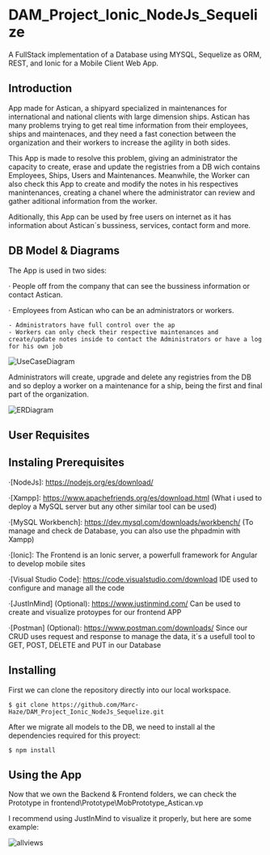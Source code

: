 # DAM_Project_Ionic_NodeJs_Sequelize

A FullStack implementation of a Database using MYSQL, Sequelize as ORM, REST, and Ionic for a Mobile Client Web App. 

## Introduction

App made for Astican, a shipyard specialized in maintenances for international and national clients with large dimension ships. Astican has many problems trying to get real time information from their employees, ships and maintenaces, and they need a fast conection between the organization and their workers to increase the agility in both sides. 

This App is made to resolve this problem, giving an administrator the capacity to create, erase and update the registries from a DB wich contains Employees, Ships, Users and Maintenances. Meanwhile, the Worker can also check this App to create and modify the notes in his respectives manintenances, creating a chanel where the administrator can review and gather aditional information from the worker.

Aditionally, this App can be used by free users on internet as it has information about Astican´s bussiness, services, contact form and more.

## DB Model & Diagrams

The App is used in two sides: 

· People off from the company that can see the bussiness information or contact Astican.

· Employees from Astican who can be an administrators or workers.

    - Administrators have full control over the ap
    - Workers can only check their respective maintenances and create/update notes inside to contact the Administrators or have a log for his own job

![UseCaseDiagram](https://user-images.githubusercontent.com/91074603/146038237-f663bbe3-52da-47a5-b1b1-3b2c785f5976.png)

Administrators will create, upgrade and delete any registries from the DB and so deploy a worker on a maintenance for a ship, being the first and final part of the organization.

![ERDiagram](https://user-images.githubusercontent.com/91074603/146038644-a4a485ac-9199-456e-b628-3a8f5d676337.png)


## User Requisites


## Instaling Prerequisites

·[NodeJs]: https://nodejs.org/es/download/

·[Xampp]: https://www.apachefriends.org/es/download.html (What i used to deploy a MySQL server but any other similar tool can be used)

·[MySQL Workbench]: https://dev.mysql.com/downloads/workbench/ (To manage and check de Database, you can also use the phpadmin with Xampp)

·[Ionic]: The Frontend is an Ionic server, a powerfull framework for Angular to develop mobile sites 

·[Visual Studio Code]: https://code.visualstudio.com/download IDE used to configure and manage all the code

·[JustInMind] (Optional): https://www.justinmind.com/ Can be used to create and visualize protoypes for our frontend APP

·[Postman] (Optional): https://www.postman.com/downloads/ Since our CRUD uses request and response to manage the data, it´s a usefull tool to GET, POST, DELETE and PUT in our Database


## Installing

First we can clone the repository directly into our local workspace.

    $ git clone https://github.com/Marc-Haze/DAM_Project_Ionic_NodeJs_Sequelize.git
    

After we migrate all models to the DB, we need to install al the dependencies required for this proyect:

    $ npm install

## Using the App



Now that we own the Backend & Frontend folders, we can check the Prototype in frontend\Prototype\MobPrototype_Astican.vp 

I recommend using JustInMind to visualize it properly, but here are some example:

![allviews](https://user-images.githubusercontent.com/91074603/141653462-8a9684d4-ce77-48d7-92e2-05fc70a846e6.PNG)



